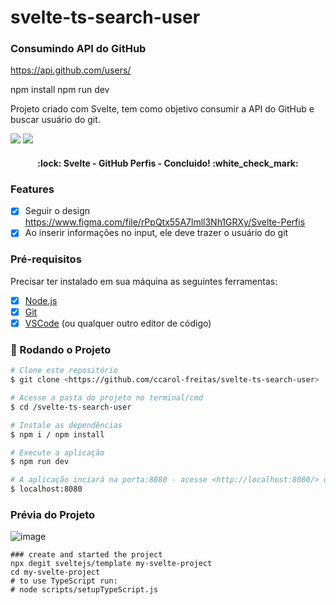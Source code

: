# svelte-ts-search-user

### Consumindo API do GitHub
https://api.github.com/users/

npm install
npm run dev

<p>Projeto criado com Svelte, tem como objetivo consumir a API do GitHub e buscar usuário do git.</p>

<div>
	<img src="https://img.shields.io/badge/Svelte-20232A?style=for-the-badge&logo=svelte&logoColor=FF3E00" />
	<img src="https://img.shields.io/badge/TypeScript-007ACC?style=for-the-badge&logo=typescript&logoColor=white" />
</div>

<h4 align="center"> 
	:lock: Svelte - GitHub Perfis - Concluido!  :white_check_mark:
</h4>

### Features

- [x] Seguir o design https://www.figma.com/file/rPpQtx55A7lmll3Nh1GRXy/Svelte-Perfis
- [x] Ao inserir informações no input, ele deve trazer o usuário do git

### Pré-requisitos

<p>Precisar ter instalado em sua máquina as seguintes ferramentas:</p>

- [x] [Node.js](https://nodejs.org/en/)
- [x] [Git](https://git-scm.com)
- [x] [VSCode](https://code.visualstudio.com/) (ou qualquer outro editor de código)

### 🎲 Rodando o Projeto

```bash
# Clone este repositório
$ git clone <https://github.com/ccarol-freitas/svelte-ts-search-user>

# Acesse a pasta do projeto no terminal/cmd
$ cd /svelte-ts-search-user

# Instale as dependências
$ npm i / npm install

# Execute a aplicação
$ npm run dev

# A aplicação inciará na porta:8080 - acesse <http://localhost:8080/> ou na que estiver disponivel em seu computador
$ localhost:8080
```
### Prévia do Projeto
![image](https://user-images.githubusercontent.com/54582414/177078683-34adc0c2-a691-4a1f-953c-9ef1e64f31ab.png)

```
### create and started the project
npx degit sveltejs/template my-svelte-project
cd my-svelte-project
# to use TypeScript run:
# node scripts/setupTypeScript.js
```

